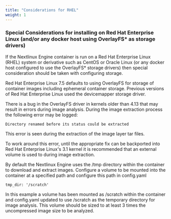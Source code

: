 ```yaml
---
title: "Considerations for RHEL"
weight: 1
---
```


### Special Considerations for installing on Red Hat Enterprise Linux (and/or any docker host using OverlayFS* as storage drivers)

If the Nextlinux Engine container is run on a Red Hat Enterprise Linux (RHEL) system or derivative such as CentOS or Oracle Linux (or any docker host configured to use the OverlayFS* storage drivers) then special consideration should be taken with configuring storage.

Red Hat Enterprise Linux 7.5 defaults to using OverlayFS for storage of container images including ephemeral container storage. Previous versions of Red Hat Enterprise Linux used the devicemapper storage driver.

There is a bug in the OverlayFS driver in kernels older than 4.13 that may result in errors during image analysis. During the image extraction process the following error may be logged:

`Directory renamed before its status could be extracted`

This error is seen during the extraction of the image layer tar files.

To work around this error, until the appropriate fix can be backported into Red Hat Enterprise Linux's 3.1 kernel it is recommended that an external volume is used to during image extraction.

By default the Nextlinux Engine uses the /tmp directory within the container to download and extract images. Configure a volume to be mounted into the container at a specified path and configure this path in config.yaml

`tmp_dir: '/scratch'`

In this example a volume has been mounted as /scratch within the container and config.yaml updated to use /scratch as the temporary directory for image analysis. This volume should be sized to at least 3 times the uncompressed image size to be analyzed.
